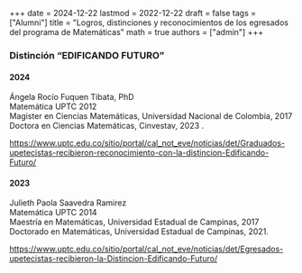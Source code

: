 +++
date      = 2024-12-22
lastmod   = 2022-12-22
draft     = false
tags      = ["Alumni"]
title     = "Logros, distinciones y reconocimientos de los egresados del programa de Matemáticas"
math      = true
authors = ["admin"]
+++


### Distinción “EDIFICANDO FUTURO”

#### 2024

Ángela Rocío Fuquen Tibata, PhD<br>
Matemática UPTC 2012<br>
Magister en Ciencias Matemáticas, Universidad Nacional de Colombia, 2017<br>
Doctora en Ciencias Matemáticas, Cinvestav, 2023 .<br>
 
https://www.uptc.edu.co/sitio/portal/cal_not_eve/noticias/det/Graduados-upetecistas-recibieron-reconocimiento-con-la-distincion-Edificando-Futuro/

#### 2023

Julieth Paola Saavedra Ramirez<br>
Matemática UPTC 2014<br>
Maestría en Matemáticas, Universidad Estadual de Campinas, 2017 <br>
Doctorado en Matemáticas, Universidad Estadual de Campinas, 2021.<br>
 
https://www.uptc.edu.co/sitio/portal/cal_not_eve/noticias/det/Egresados-upetecistas-recibieron-la-Distincion-Edificando-Futuro/  
 
